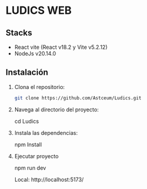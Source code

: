 # LUDICS WEB

## Stacks

- React vite (React v18.2 y Vite v5.2.12)
- NodeJs v20.14.0

## Instalación

1. Clona el repositorio:

   ```bash
   git clone https://github.com/Astceum/Ludics.git

2. Navega al directorio del proyecto:

    cd Ludics

3. Instala las dependencias:

    npm Install

4. Ejecutar proyecto

    npm run dev

    Local:   http://localhost:5173/